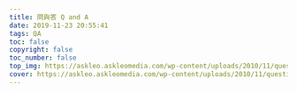 ```yaml
---
title: 問與答 Q and A
date: 2019-11-23 20:55:41
tags: QA
toc: false
copyright: false
toc_number: false
top_img: https://askleo.askleomedia.com/wp-content/uploads/2010/11/question-mark-stack.jpg
cover: https://askleo.askleomedia.com/wp-content/uploads/2010/11/question-mark-stack.jpg
---
```

